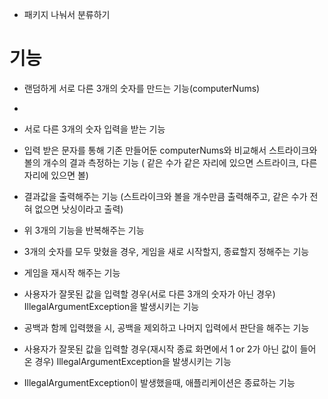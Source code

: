 - 패키지 나눠서 분류하기

# 기능

- 랜덤하게 서로 다른 3개의 숫자를 만드는 기능(computerNums)
-
- 서로 다른 3개의 숫자 입력을 받는 기능
- 입력 받은 문자를 통해 기존 만들어둔 computerNums와 비교해서 스트라이크와 볼의 개수의 결과 측정하는 기능
  ( 같은 수가 같은 자리에 있으면 스트라이크, 다른 자리에 있으면 볼)
- 결과값을 출력해주는 기능
  (스트라이크와 볼을 개수만큼 출력해주고, 같은 수가 전혀 없으면 낫싱이라고 출력)

- 위 3개의 기능을 반복해주는 기능

- 3개의 숫자를 모두 맞혔을 경우, 게임을 새로 시작할지, 종료할지 정해주는 기능
- 게임을 재시작 해주는 기능

- 사용자가 잘못된 값을 입력할 경우(서로 다른 3개의 숫자가 아닌 경우) IllegalArgumentException을 발생시키는 기능
- 공백과 함께 입력했을 시, 공백을 제외하고 나머지 입력에서 판단을 해주는 기능
- 사용자가 잘못된 값을 입력할 경우(재시작 종료 화면에서 1 or 2가 아닌 값이 들어 온 경우) IllegalArgumentException을 발생시키는 기능

- IllegalArgumentException이 발생했을때, 애플리케이션은 종료하는 기능
